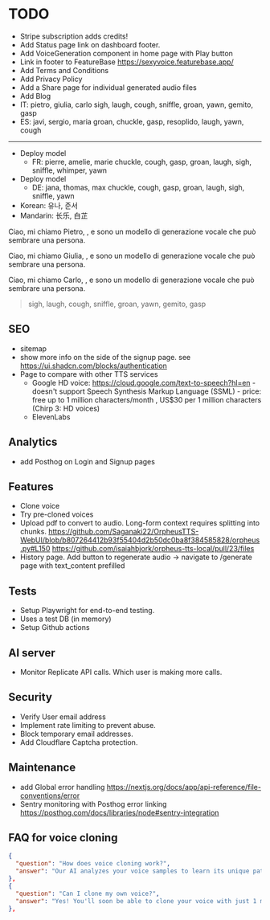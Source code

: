 # TODO

- Stripe subscription adds credits!
- Add Status page link on dashboard footer.
- Add VoiceGeneration component in home page with Play button
- Link in footer to FeatureBase <https://sexyvoice.featurebase.app/>
- Add Terms and Conditions
- Add Privacy Policy
- Add a Share page for individual generated audio files
- Add Blog
- IT: pietro, giulia, carlo
  sigh, laugh, cough, sniffle, groan, yawn, gemito, gasp
- ES: javi, sergio, maria
  groan, chuckle, gasp, resoplido, laugh, yawn, cough
---
- Deploy model
  - FR: pierre, amelie, marie
    chuckle, cough, gasp, groan, laugh, sigh, sniffle, whimper, yawn
- Deploy model
  - DE: jana, thomas, max
    chuckle, cough, gasp, groan, laugh, sigh, sniffle, yawn
- Korean: 유나, 준서
- Mandarin: 长乐, 白芷

Ciao, mi chiamo Pietro, <laugh> , e sono un modello di generazione vocale che può sembrare una persona.

Ciao, mi chiamo Giulia, <gemito> , e sono un modello di generazione vocale che può sembrare una persona.

Ciao, mi chiamo Carlo, <gasp> , e sono un modello di generazione vocale che può sembrare una persona.

> sigh, laugh, cough, sniffle, groan, yawn, gemito, gasp

## SEO

- sitemap
- show more info on the side of the signup page. see <https://ui.shadcn.com/blocks/authentication>
- Page to compare with other TTS services
  - Google HD voice: https://cloud.google.com/text-to-speech?hl=en - doesn't support Speech Synthesis Markup Language (SSML) - price: free up to 1 million characters/month , US$30 per 1 million characters (Chirp 3: HD voices)
  - ElevenLabs

## Analytics

- add Posthog on Login and Signup pages

## Features

- Clone voice
- Try pre-cloned voices
- Upload pdf to convert to audio. Long-form context requires splitting into chunks. <https://github.com/Saganaki22/OrpheusTTS-WebUI/blob/b807264412b93f55404d2b50dc0ba8f384585828/orpheus.py#L150>
<https://github.com/isaiahbjork/orpheus-tts-local/pull/23/files>
- History page. Add button to regenerate audio -> navigate to /generate page with text_content prefilled

## Tests

- Setup Playwright for end-to-end testing.
- Uses a test DB (in memory)
- Setup Github actions

## AI server

- Monitor Replicate API calls. Which user is making more calls.

## Security

- Verify User email address
- Implement rate limiting to prevent abuse.
- Block temporary email addresses.
- Add Cloudflare Captcha protection.

## Maintenance

- add Global error handling <https://nextjs.org/docs/app/api-reference/file-conventions/error>
- Sentry monitoring with Posthog error linking <https://posthog.com/docs/libraries/node#sentry-integration>


## FAQ for voice cloning

```json
{
  "question": "How does voice cloning work?",
  "answer": "Our AI analyzes your voice samples to learn its unique patterns and characteristics. With just a minute of audio, we can create a digital voice that sounds just like you. The system uses advanced AI to match your tone, accent, and speaking style."
},
{
  "question": "Can I clone my own voice?",
  "answer": "Yes! You'll soon be able to clone your voice with just 1 minute of audio (coming to Starter and Pro plans). For ethical reasons, you need permission before cloning someone else's voice. We take voice rights seriously."
},
```
